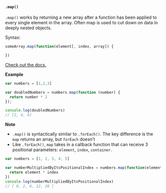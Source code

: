 #### `.map()`

`.map()` works by returning a new array after a function has been applied to every single element in the array. Often map is used to cut down on data in deeply nested objects.


Syntax:
```javascript
someArray.map(function(element[, index, array]) {

})
```

[Check out the docs.](https://developer.mozilla.org/en-US/docs/Web/JavaScript/Reference/Global_Objects/Array/map)

**Example**

```javascript
var numbers = [1,2,3]

var doubledNumbers = numbers.map(function (number) {
  return number * 2
});

console.log(doubledNumbers)
// [2, 4, 6]
```

**Note**
- `.map()` is syntactically similar to `.forEach()`. The key difference is the `map` returns an array, but `forEach` doesn't
- Like `.forEach()`, `map` takes in a callback function that can receive 3 positional parameters: `element`, `index`, `container`. 

```javascript
var numbers = [1, 2, 3, 4, 5]

var numberMultipliedByItsPositionalIndex = numbers.map(function(element, index) { 
  return element * index
})
console.log(numberMultipliedByItsPositionalIndex)
// [ 0, 2, 6, 12, 20 ]
```
